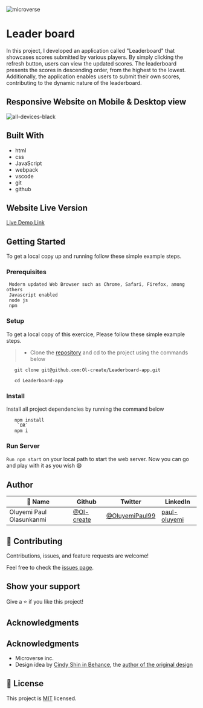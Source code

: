 ![microverse](https://user-images.githubusercontent.com/65777402/234019957-c9c5edc8-1ebe-4926-9cc4-2a5fb5591e52.svg)
# Leader board
In this project, I developed an application called "Leaderboard" that showcases scores submitted by various players. By simply clicking the refresh button, users can view the updated scores. The leaderboard presents the scores in descending order, from the highest to the lowest. Additionally, the application enables users to submit their own scores, contributing to the dynamic nature of the leaderboard.


## Responsive Website on Mobile & Desktop view

![all-devices-black](https://github.com/Ol-create/Leaderboard-app/assets/65777402/d571b1d2-8f6c-4568-bf1c-12289de40596)

## Built With

- html
- css
- JavaScript
- webpack
- vscode
- git
- github

## Website Live Version

[Live Demo Link](https://leadership-gcxo.onrender.com/)


## Getting Started

To get a local copy up and running follow these simple example steps.

### Prerequisites
```
 Modern updated Web Browser such as Chrome, Safari, Firefox, among others
 Javascript enabled
 node js
 npm

```
### Setup

To get a local copy of this exercice, Please follow these simple example steps.

>- Clone the [repository](https://github.com/Ol-create/Leaderboard-app) and cd to the project using the commands below

``` 
   git clone git@github.com:Ol-create/Leaderboard-app.git

   cd Leaderboard-app

```

### Install
Install all project dependencies by running the command below
 
``` 
   npm install 
    `OR`
   npm i 
```
### Run Server
`Run npm start` on your local path to start the web server.
Now you can go and play with it as you wish :smile:

## Author

| 👤 Name | Github | Twitter | LinkedIn |
|------|--------|---------|----------|
|Oluyemi Paul Olasunkanmi |[@Ol-create](https://github.com/Ol-create)|[@OluyemiPaul99](https://twitter.com/OluyemiPaul99)|[paul-oluyemi](https://www.linkedin.com/in/paul-oluyemi-193966ab/)|

## 🤝 Contributing

Contributions, issues, and feature requests are welcome!

Feel free to check the [issues page](https://github.com/Ol-create/Leaderboard-app/issues).

## Show your support

Give a ⭐️ if you like this project!

## Acknowledgments

## Acknowledgments

- Microverse inc.
- Design idea by [Cindy Shin in Behance](https://www.behance.net/adagio07), the [author of the original design](https://www.behance.net/gallery/29845175/CC-Global-Summit-2015)

## 📝 License

This project is [MIT](./MIT.md) licensed.
